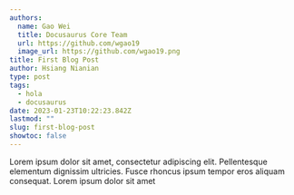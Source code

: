 ```yaml
---
authors:
  name: Gao Wei
  title: Docusaurus Core Team
  url: https://github.com/wgao19
  image_url: https://github.com/wgao19.png
title: First Blog Post
author: Hsiang Nianian
type: post
tags:
  - hola
  - docusaurus
date: 2023-01-23T10:22:23.842Z
lastmod: ""
slug: first-blog-post
showtoc: false
---
```


Lorem ipsum dolor sit amet, consectetur adipiscing elit. Pellentesque elementum dignissim ultricies. Fusce rhoncus ipsum tempor eros aliquam consequat. Lorem ipsum dolor sit amet
